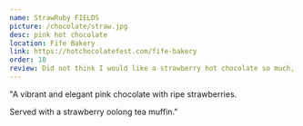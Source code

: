 ```yaml
---
name: StrawRuby FIELDS
picture: /chocolate/straw.jpg
desc: pink hot chocolate
location: Fife Bakery
link: https://hotchocolatefest.com/fife-bakery
order: 10
review: Did not think I would like a strawberry hot chocolate so much, but the drink and muffin were really good
---
```


"A vibrant and elegant pink chocolate with ripe strawberries.

Served with a strawberry oolong tea muffin."
